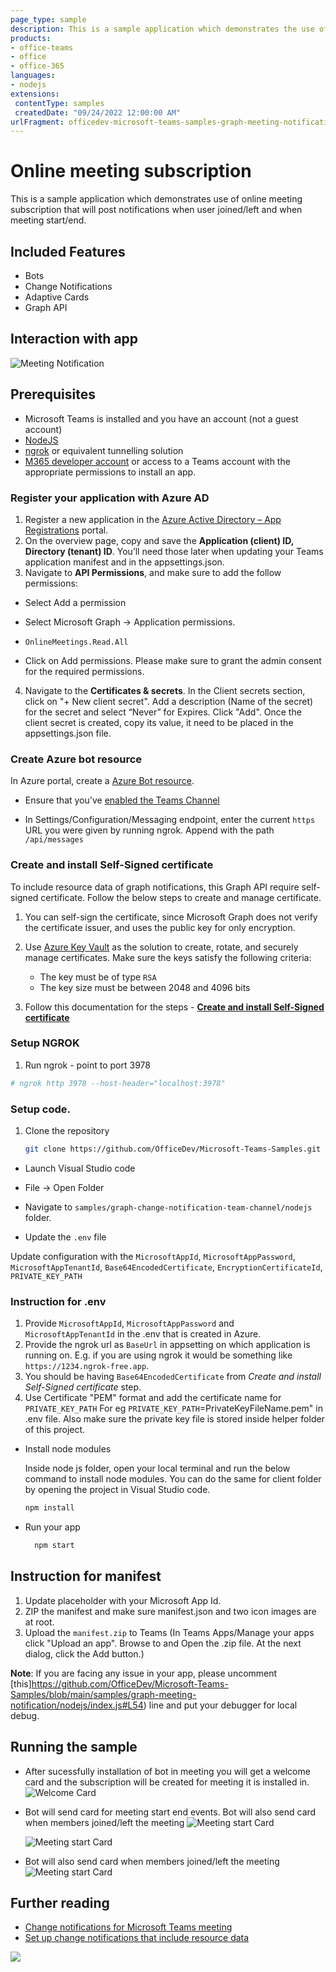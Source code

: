 ```yaml
---
page_type: sample
description: This is a sample application which demonstrates the use of online meeting subscription and sends you the notifications in chat using bot.
products:
- office-teams
- office
- office-365
languages:
- nodejs
extensions:
 contentType: samples
 createdDate: "09/24/2022 12:00:00 AM"
urlFragment: officedev-microsoft-teams-samples-graph-meeting-notification-nodejs
---
```


# Online meeting subscription

This is a sample application which demonstrates use of online meeting subscription that will post notifications when user joined/left and when meeting start/end.

## Included Features
* Bots
* Change Notifications
* Adaptive Cards
* Graph API

## Interaction with app
![Meeting Notification](Images/MeetingNotification.gif)

## Prerequisites

- Microsoft Teams is installed and you have an account (not a guest account)
- [NodeJS](https://nodejs.org/en/)
- [ngrok](https://ngrok.com/) or equivalent tunnelling solution
- [M365 developer account](https://docs.microsoft.com/en-us/microsoftteams/platform/concepts/build-and-test/prepare-your-o365-tenant) or access to a Teams account with the appropriate permissions to install an app.

### Register your application with Azure AD

1. Register a new application in the [Azure Active Directory – App Registrations](https://go.microsoft.com/fwlink/?linkid=2083908) portal.
2. On the overview page, copy and save the **Application (client) ID, Directory (tenant) ID**. You’ll need those later when updating your Teams application manifest and in the appsettings.json.
3. Navigate to **API Permissions**, and make sure to add the follow permissions:
-   Select Add a permission
-   Select Microsoft Graph -> Application permissions.
   - `OnlineMeetings.Read.All`

-   Click on Add permissions. Please make sure to grant the admin consent for the required permissions.

4.  Navigate to the **Certificates & secrets**. In the Client secrets section, click on "+ New client secret". Add a description (Name of the secret) for the secret and select “Never” for Expires. Click "Add". Once the client secret is created, copy its value, it need to be placed in the appsettings.json file.

### Create Azure bot resource

In Azure portal, create a [Azure Bot resource](https://docs.microsoft.com/en-us/azure/bot-service/bot-builder-authentication?view=azure-bot-service-4.0&tabs=csharp%2Caadv2).

- Ensure that you've [enabled the Teams Channel](https://docs.microsoft.com/en-us/azure/bot-service/channel-connect-teams?view=azure-bot-service-4.0)

- In Settings/Configuration/Messaging endpoint, enter the current `https` URL you were given by running ngrok. Append with the path `/api/messages`

### Create and install Self-Signed certificate

To include resource data of graph notifications, this Graph API require self-signed certificate. Follow the below steps to create and manage certificate.

1. You can self-sign the certificate, since Microsoft Graph does not verify the certificate issuer, and uses the public key for only encryption.

2. Use [Azure Key Vault](https://docs.microsoft.com/en-us/azure/key-vault/key-vault-whatis) as the solution to create, rotate, and securely manage certificates. Make sure the keys satisfy the following criteria:

    - The key must be of type `RSA`
    - The key size must be between 2048 and 4096 bits

3. Follow this documentation for the steps - [**Create and install Self-Signed certificate**](CertificateDocumentation/README.md)

###  Setup NGROK
1) Run ngrok - point to port 3978

```bash
# ngrok http 3978 --host-header="localhost:3978"
```

### Setup code.
1) Clone the repository

    ```bash
    git clone https://github.com/OfficeDev/Microsoft-Teams-Samples.git
    ```

  - Launch Visual Studio code
  - File -> Open Folder
  - Navigate to `samples/graph-change-notification-team-channel/nodejs` folder.

  - Update the `.env` file

   Update configuration with the ```MicrosoftAppId```, ```MicrosoftAppPassword```, ```MicrosoftAppTenantId```,
   ```Base64EncodedCertificate```, ```EncryptionCertificateId```, ```PRIVATE_KEY_PATH```

### Instruction for .env
1. Provide `MicrosoftAppId`, `MicrosoftAppPassword` and `MicrosoftAppTenantId` in the .env that is created in Azure.
2. Provide the ngrok url as  `BaseUrl` in appsetting on which application is running on.  E.g. if you are using ngrok it would be something like `https://1234.ngrok-free.app`.
3. You should be having `Base64EncodedCertificate` from *Create and install Self-Signed certificate* step.
4. Use Certificate "PEM" format and add the certificate name for `PRIVATE_KEY_PATH` For eg  `PRIVATE_KEY_PATH`=PrivateKeyFileName.pem" in .env file. Also make sure the private key file is stored inside helper folder of this project.

 - Install node modules

    Inside node js folder, open your local terminal and run the below command to install node modules. You can do the same for client folder by opening the project in Visual Studio code.

    ```bash
    npm install
    ```

- Run your app

   ```bash
     npm start
   ``` 

## Instruction for manifest
1. Update <MICROSOFT-APP-ID> placeholder with your Microsoft App Id.
2. ZIP the manifest and make sure manifest.json and two icon images are at root.
3. Upload the `manifest.zip` to Teams (In Teams Apps/Manage your apps click "Upload an app". Browse to and Open the .zip file. At the next dialog, click the Add button.)

**Note**: If you are facing any issue in your app, please uncomment [this]https://github.com/OfficeDev/Microsoft-Teams-Samples/blob/main/samples/graph-meeting-notification/nodejs/index.js#L54) line and put your debugger for local debug.

## Running the sample
- After sucessfully installation of bot in meeting you will get a welcome card and the subscription will be created for meeting it is installed in.
![Welcome Card](Images/MeetingWelcome.png)

- Bot will send card for meeting start end events. Bot will also send card when members joined/left the meeting
 ![Meeting start Card](Images/MeetingStarted.png)

  ![Meeting start Card](Images/MeetingEnded.png)

- Bot will also send card when members joined/left the meeting
 ![Meeting start Card](Images/MeetingEnded.png)

 
## Further reading
- [Change notifications for Microsoft Teams meeting](https://docs.microsoft.com/en-us/graph/changenotifications-for-onlinemeeting)
- [Set up change notifications that include resource data](https://docs.microsoft.com/en-us/graph/webhooks-with-resource-data)

<img src="https://pnptelemetry.azurewebsites.net/microsoft-teams-samples/samples/graph-meeting-notification-nodejs" />